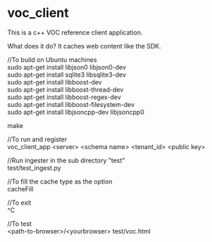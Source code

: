 # voc_client<br>
This is a c++ VOC reference client application.<br>

What does it do? It caches web content like the SDK.<br>

//To build on Ubuntu machines<br>
sudo apt-get install libjson0 libjson0-dev<br>
sudo apt-get install sqlite3 libsqlite3-dev<br>
sudo apt-get install libboost-dev<br>
sudo apt-get install libboost-thread-dev<br>
sudo apt-get install libboost-regex-dev<br>
sudo apt-get install libboost-filesystem-dev<br>
sudo apt-get install libjsoncpp-dev libjsoncpp0<br>

make

//To run and register<br>
voc_client_app \<server\> \<schema name\> \<tenant_id\> \<public key\><br>

//Run ingester in the sub directory "test"<br>
test/test_ingest.py<br>

//To fill the cache type as the option<br>
cacheFill<br>

//To exit<br>
^C<br>

//To test<br>
\<path-to-browser\>/\<yourbrowser\> test/voc.html<br>
